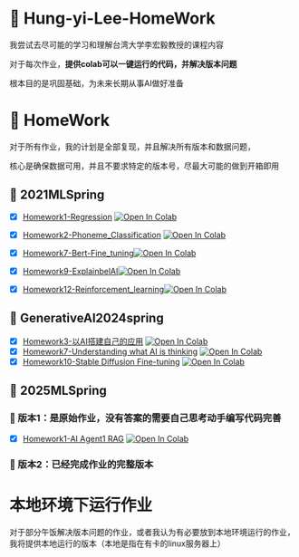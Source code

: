 # :memo: Hung-yi-Lee-HomeWork
我尝试去尽可能的学习和理解台湾大学李宏毅教授的课程内容

对于每次作业，**提供colab可以一键运行的代码，并解决版本问题**

根本目的是巩固基础，为未来长期从事AI做好准备

# :memo: HomeWork
对于所有作业，我的计划是全部复现，并且解决所有版本和数据问题，

核心是确保数据可用，并且不要求特定的版本号，尽最大可能的做到开箱即用



## :rocket: 2021MLSpring
- [x] [Homework1-Regression](https://github.com/luoclab/Hung-yi-Lee-HomeWork/tree/main/ML2021spring/HW01) [![Open In Colab](https://colab.research.google.com/assets/colab-badge.svg)](https://colab.research.google.com/github/luoclab/Hung-yi-Lee-HomeWork/blob/main/ML2021spring/HW01/HW01.ipynb)

- [x] [Homework2-Phoneme_Classification](https://github.com/luoclab/Hung-yi-Lee-HomeWork/tree/main/ML2021spring/HW02) [![Open In Colab](https://colab.research.google.com/assets/colab-badge.svg)](https://colab.research.google.com/github/luoclab/Hung-yi-Lee-HomeWork/blob/main/ML2021spring/HW02/HW02-1.ipynb)
  
- [x] [Homework7-Bert-Fine_tuning](https://github.com/luoclab/Hung-yi-Lee-HomeWork/tree/main/ML2021spring/HW07)[![Open In Colab](https://colab.research.google.com/assets/colab-badge.svg)](https://colab.research.google.com/github/luoclab/Hung-yi-Lee-HomeWork/blob/main/ML2021spring/HW07/HW07.ipynb)

- [x] [Homework9-ExplainbelAI](https://github.com/luoclab/Hung-yi-Lee-HomeWork/tree/main/ML2021spring/HW09)[![Open In Colab](https://colab.research.google.com/assets/colab-badge.svg)](https://colab.research.google.com/github/luoclab/Hung-yi-Lee-HomeWork/blob/main/ML2021spring/HW09/HW09.ipynb)
      
- [x] [Homework12-Reinforcement_learning](https://github.com/luoclab/Hung-yi-Lee-HomeWork/tree/main/ML2021spring/HW12)[![Open In Colab](https://colab.research.google.com/assets/colab-badge.svg)](https://colab.research.google.com/github/luoclab/Hung-yi-Lee-HomeWork/blob/main/ML2021spring/HW12/HW12_ZH.ipynb)

## :rocket: GenerativeAI2024spring
- [x] [Homework3-以AI搭建自己的应用](https://github.com/luoclab/Hung-yi-Lee-HomeWork/tree/main/GenerativeAI2024spring/HW03) [![Open In Colab](https://colab.research.google.com/assets/colab-badge.svg)](https://colab.research.google.com/github/luoclab/Hung-yi-Lee-HomeWork/blob/main/GenerativeAI2024spring/HW03/HW03.ipynb)
- [x] [Homework7-Understanding what AI is thinking](https://github.com/luoclab/Hung-yi-Lee-HomeWork/tree/main/GenerativeAI2024spring/HW07) [![Open In Colab](https://colab.research.google.com/assets/colab-badge.svg)](https://colab.research.google.com/github/luoclab/Hung-yi-Lee-HomeWork/blob/main/GenerativeAI2024spring/HW07%20/GenAI_HW7.ipynb)
- [x] [Homework10-Stable Diffusion Fine-tuning](https://github.com/luoclab/Hung-yi-Lee-HomeWork/tree/main/GenerativeAI2024spring/HW10) [![Open In Colab](https://colab.research.google.com/assets/colab-badge.svg)](https://colab.research.google.com/github/luoclab/Hung-yi-Lee-HomeWork/blob/main/GenerativeAI2024spring/HW10/GenAI_HW10.ipynb)

## :rocket: 2025MLSpring
### :memo: 版本1：是原始作业，没有答案的需要自己思考动手编写代码完善
- [x] [Homework1-AI Agent1 RAG](https://github.com/luoclab/Hung-yi-Lee-HomeWork/tree/main/ML2025spring/HW01/mlhw1) [![Open In Colab](https://colab.research.google.com/assets/colab-badge.svg)](https://colab.research.google.com/github/luoclab/Hung-yi-Lee-HomeWork/blob/main/ML2025spring/HW01/mlhw1.ipynb)
### :memo: 版本2：已经完成作业的完整版本

# 本地环境下运行作业
对于部分午饭解决版本问题的作业，或者我认为有必要放到本地环境运行的作业，我将提供本地运行的版本（本地是指在有卡的linux服务器上）

